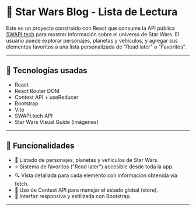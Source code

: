 # 🌌 Star Wars Blog - Lista de Lectura

Este es un proyecto construido con React que consume la API pública [SWAPI.tech](https://swapi.tech) para mostrar información sobre el universo de Star Wars. El usuario puede explorar personajes, planetas y vehículos, y agregar sus elementos favoritos a una lista personalizada de "Read later" o "Favoritos".

---

## 🚀 Tecnologías usadas

- React
- React Router DOM
- Context API + useReducer
- Bootstrap
- Vite
- SWAPI.tech API
- Star Wars Visual Guide (imágenes)

---

## 🎯 Funcionalidades

- 📄 Listado de personajes, planetas y vehículos de Star Wars.
- ⭐ Sistema de favoritos ("Read later") accesible desde toda la app.
- 🔍 Vista detallada para cada elemento con información obtenida vía fetch.
- 🧠 Uso de Context API para manejar el estado global (store).
- 🎨 Interfaz responsiva y estilizada con Bootstrap.

---

